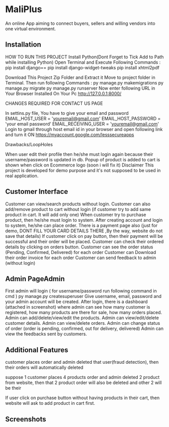 
# MaliPlus

An online App aiming to connect buyers, sellers and willing vendors into one virtual environment.


## Installation

HOW TO RUN THIS PROJECT
Install Python(Dont Forget to Tick Add to Path while installing Python)
Open Terminal and Execute Following Commands :
pip install django==
pip install django-widget-tweaks
pip install xhtml2pdf

Download This Project Zip Folder and Extract it
Move to project folder in Terminal. Then run following Commands :
py manage.py makemigrations
py manage.py migrate
py manage.py runserver
Now enter following URL in Your Browser Installed On Your Pc
http://127.0.0.1:8000/

CHANGES REQUIRED FOR CONTACT US PAGE

In settins.py file, You have to give your email and password
EMAIL_HOST_USER = 'youremail@gmail.com'
EMAIL_HOST_PASSWORD = 'your email password'
EMAIL_RECEIVING_USER = 'youremail@gmail.com'
Login to gmail through host email id in your browser and open following link and turn it ON
https://myaccount.google.com/lesssecureapps


Drawbacks/LoopHoles

When user edit their profile then he/she must login again because their username/password is updated in db.
Popup of product is added to cart is shown when click on Ecommerce logo (soon i will fix it)
Disclaimer
This project is developed for demo purpose and it's not supposed to be used in real application.
    
## Customer Interface
Customer can view/search products without login.
Customer can also add/remove product to cart without login (if customer try to add same product in cart. It will add only one)
When customer try to purchase product, then he/she must login to system.
After creating account and login to system, he/she can place order.
There is a payment page also (just for demo, DONT FILL YOUR CARD DETAILS THERE ,By the way, website do not save that details)
If customer click on pay button, then their payment will be successful and their order will be placed.
Customer can check their ordered details by clicking on orders button.
Customer can see the order status (Pending, Confirmed, Delivered) for each order
Customer can Download their order invoice for each order
Customer can send feedback to admin (without login)
## Admin PageAdmin
First admin will login ( for username/password run following command in cmd )
py manage.py createsuperuser
Give username, email, password and your admin account will be created.
After login, there is a dashboard (attached in screenshot) where admin can see how many customer is registered, how many products are there for sale, how many orders placed.
Admin can add/delete/view/edit the products.
Admin can view/edit/delete customer details.
Admin can view/delete orders.
Admin can change status of order (order is pending, confirmed, out for delivery, delivered)
Admin can view the feedbacks sent by customers.
## Additional Features
customer places order and admin deleted that user(fraud detection), then their orders will automatically deleted

suppose 1 customer places 4 products order and admin deleted 2 product from website, then that 2 product order will also be deleted and other 2 will be their

If user click on purchase button without having products in their cart, then website will ask to add product in cart first.
## Screenshots
